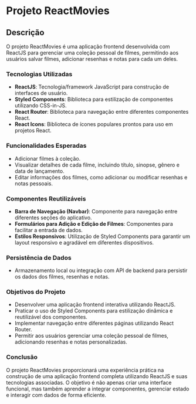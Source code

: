# Projeto ReactMovies

## Descrição

O projeto ReactMovies é uma aplicação frontend desenvolvida com ReactJS para gerenciar uma coleção pessoal de filmes, permitindo aos usuários salvar filmes, adicionar resenhas e notas para cada um deles.

### Tecnologias Utilizadas

- **ReactJS**: Tecnologia/framework JavaScript para construção de interfaces de usuário.
- **Styled Components**: Biblioteca para estilização de componentes utilizando CSS-in-JS.
- **React Router**: Biblioteca para navegação entre diferentes componentes React.
- **React Icons**: Biblioteca de ícones populares prontos para uso em projetos React.

### Funcionalidades Esperadas

- Adicionar filmes à coleção.
- Visualizar detalhes de cada filme, incluindo título, sinopse, gênero e data de lançamento.
- Editar informações dos filmes, como adicionar ou modificar resenhas e notas pessoais.

### Componentes Reutilizáveis

- **Barra de Navegação (Navbar)**: Componente para navegação entre diferentes seções do aplicativo.
- **Formulários para Adição e Edição de Filmes**: Componentes para facilitar a entrada de dados.
- **Estilos Responsivos**: Utilização de Styled Components para garantir um layout responsivo e agradável em diferentes dispositivos.

### Persistência de Dados

- Armazenamento local ou integração com API de backend para persistir os dados dos filmes, resenhas e notas.

### Objetivos do Projeto

- Desenvolver uma aplicação frontend interativa utilizando ReactJS.
- Praticar o uso de Styled Components para estilização dinâmica e reutilizável dos componentes.
- Implementar navegação entre diferentes páginas utilizando React Router.
- Permitir aos usuários gerenciar uma coleção pessoal de filmes, adicionando resenhas e notas personalizadas.

### Conclusão

O projeto ReactMovies proporcionará uma experiência prática na construção de uma aplicação frontend completa utilizando ReactJS e suas tecnologias associadas. O objetivo é não apenas criar uma interface funcional, mas também aprender a integrar componentes, gerenciar estado e interagir com dados de forma eficiente.

